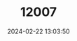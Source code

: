 ---
title: "12007"
category: "Liolaemus nitidus"
draft: false
date: 2024-02-22 13:03:50
languages:
  English: ["Shining Tree Iguana"]
---